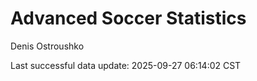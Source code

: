 # Advanced Soccer Statistics
Denis Ostroushko

<!-- gfm -->

Last successful data update: 2025-09-27 06:14:02 CST
